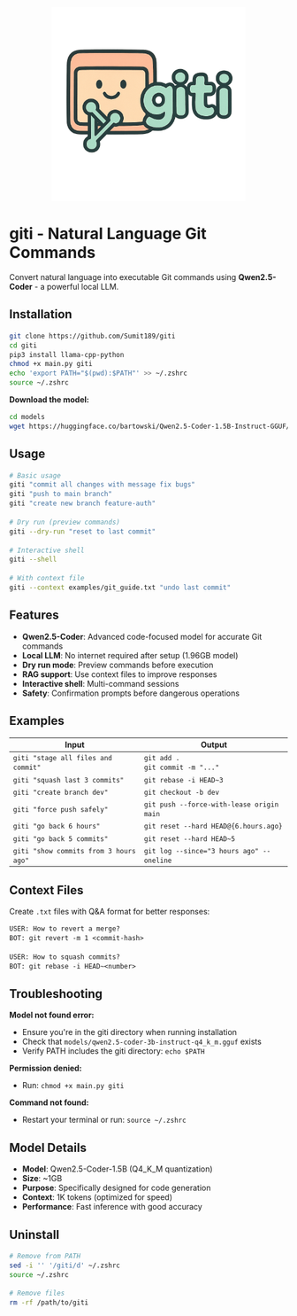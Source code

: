 <p align="center">
  <img src="./assets/giti.png" alt="giti logo" width="350"/>
</p>

# giti - Natural Language Git Commands
Convert natural language into executable Git commands using **Qwen2.5-Coder** - a powerful local LLM.

## Installation

```bash
git clone https://github.com/Sumit189/giti
cd giti
pip3 install llama-cpp-python
chmod +x main.py giti
echo 'export PATH="$(pwd):$PATH"' >> ~/.zshrc
source ~/.zshrc
```

**Download the model:**
```bash
cd models
wget https://huggingface.co/bartowski/Qwen2.5-Coder-1.5B-Instruct-GGUF/resolve/main/Qwen2.5-Coder-1.5B-Instruct-Q4_K_M.gguf
```

## Usage

```bash
# Basic usage
giti "commit all changes with message fix bugs"
giti "push to main branch"
giti "create new branch feature-auth"

# Dry run (preview commands)
giti --dry-run "reset to last commit"

# Interactive shell
giti --shell

# With context file
giti --context examples/git_guide.txt "undo last commit"
```

## Features

- **Qwen2.5-Coder**: Advanced code-focused model for accurate Git commands
- **Local LLM**: No internet required after setup (1.96GB model)
- **Dry run mode**: Preview commands before execution
- **RAG support**: Use context files to improve responses
- **Interactive shell**: Multi-command sessions
- **Safety**: Confirmation prompts before dangerous operations

## Examples

| Input | Output |
|-------|--------|
| `giti "stage all files and commit"` | `git add .`<br>`git commit -m "..."` |
| `giti "squash last 3 commits"` | `git rebase -i HEAD~3` |
| `giti "create branch dev"` | `git checkout -b dev` |
| `giti "force push safely"` | `git push --force-with-lease origin main` |
| `giti "go back 6 hours"` | `git reset --hard HEAD@{6.hours.ago}` |
| `giti "go back 5 commits"` | `git reset --hard HEAD~5` |
| `giti "show commits from 3 hours ago"` | `git log --since="3 hours ago" --oneline` |

## Context Files

Create `.txt` files with Q&A format for better responses:

```txt
USER: How to revert a merge?
BOT: git revert -m 1 <commit-hash>

USER: How to squash commits?
BOT: git rebase -i HEAD~<number>
```

## Troubleshooting

**Model not found error:**
- Ensure you're in the giti directory when running installation
- Check that `models/qwen2.5-coder-3b-instruct-q4_k_m.gguf` exists
- Verify PATH includes the giti directory: `echo $PATH`

**Permission denied:**
- Run: `chmod +x main.py giti`

**Command not found:**
- Restart your terminal or run: `source ~/.zshrc`

## Model Details

- **Model**: Qwen2.5-Coder-1.5B (Q4_K_M quantization)
- **Size**: ~1GB
- **Purpose**: Specifically designed for code generation
- **Context**: 1K tokens (optimized for speed)
- **Performance**: Fast inference with good accuracy

## Uninstall

```bash
# Remove from PATH
sed -i '' '/giti/d' ~/.zshrc
source ~/.zshrc

# Remove files
rm -rf /path/to/giti
``` 
